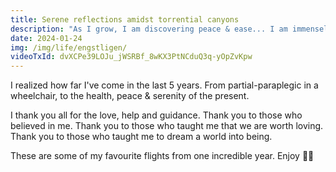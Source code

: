 ```yaml
---
title: Serene reflections amidst torrential canyons
description: "As I grow, I am discovering peace & ease... I am immensely thankful for the guidance."
date: 2024-01-24
img: /img/life/engstligen/
videoTxId: dvXCPe39LOJu_jWSRBf_8wKX3PtNCduQ3q-yOpZvKpw
---
```

I realized how far I've come in the last 5 years. From partial-paraplegic in a wheelchair, to the health, peace & serenity of the present.

I thank you all for the love, help and guidance. Thank you to those who believed in me. Thank you to those who taught me that we are worth loving. Thank you to those who taught me to dream a world into being.

These are some of my favourite flights from one incredible year. Enjoy 🌱🤍
